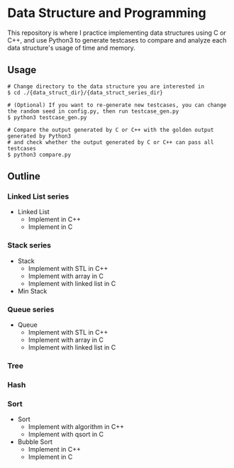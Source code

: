 # Data Structure and Programming
This repository is where I practice implementing data structures using C or C++, and use Python3 to generate testcases to compare and analyze each data structure's usage of time and memory.

## Usage
```shell
# Change directory to the data structure you are interested in
$ cd ./{data_struct_dir}/{data_struct_series_dir}

# (Optional) If you want to re-generate new testcases, you can change the random seed in config.py, then run testcase_gen.py
$ python3 testcase_gen.py

# Compare the output generated by C or C++ with the golden output generated by Python3
# and check whether the output generated by C or C++ can pass all testcases
$ python3 compare.py
```
## Outline
### Linked List series
* Linked List
    * Implement in C++
    * Implement in C

### Stack series
* Stack
    * Implement with STL in C++
    * Implement with array in C
    * Implement with linked list in C
* Min Stack

### Queue series
* Queue
    * Implement with STL in C++
    * Implement with array in C
    * Implement with linked list in C

### Tree

### Hash

### Sort
* Sort
    * Implement with algorithm in C++
    * Implement with qsort in C
* Bubble Sort
    * Implement in C++
    * Implement in C
